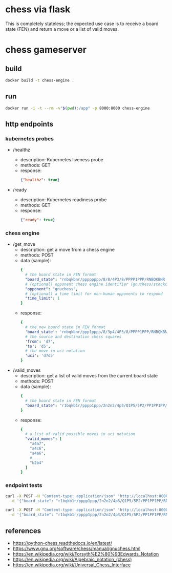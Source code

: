 # chess via flask
This is completely stateless; the expected use case is to receive a board state (FEN) and return a move or a list of valid moves.

# chess gameserver

## build
```bash
docker build -t chess-engine .
```
## run
```bash
docker run -i -t --rm -v"$(pwd):/app" -p 8000:8000 chess-engine
```

## http endpoints
### kubernetes probes
- /healthz
  - description: Kubernetes liveness probe
  - methods: GET
  - response:
    ```json
    {"healthz": true}
    ```

- /ready
  - description: Kubernetes readiness probe
  - methods: GET
  - response:
    ```json
    {"ready": true}
    ```

### chess engine
- /get_move
  - description: get a move from a chess engine
  - methods: POST
  - data (sample):
    ```yaml
    {
      # the board state in FEN format
      "board_state": "rnbqkbnr/pppppppp/8/8/4P3/8/PPPP1PPP/RNBQKBNR b KQkq e3 0 1",
      # (optional) opponent chess engine identifier (gnuchess/stockchess/etc)
      "opponent": "gnuchess",
      # (optional) a time limit for non-human opponents to respond
      "time_limit": 1
    }
    ```
  - response:
    ```yaml
    {
      # the new board state in FEN format
      'board_state': 'rnbqkbnr/ppp1pppp/8/3p4/4P3/8/PPPP1PPP/RNBQKBNR w KQkq - 0 2',
      # the source and destination chess squares
      'from': 'd7',
      'to': 'd5',
      # the move in uci notation
      'uci': 'd7d5'
    }

- /valid_moves
  - description: get a list of valid moves from the current board state
  - methods: POST
  - data (sample):
    ```yaml
    {
      # the board state in FEN format
      "board_state": "r1bqkb1r/pppp1ppp/2n2n2/4p3/Q1P5/5P2/PP1PP1PP/RNB1KBNR w KQkq - 2 4"
    }
    ```
  - response:
    ```yaml
    {
      # a list of valid possible moves in uci notation
      "valid_moves": [
        "a4a7",
        "a4c6",
        "a4a6",
        # ...
        "b2b4"
      ]
    }
    ```

### endpoint tests
```bash
curl -X POST -H "Content-type: application/json" 'http://localhost:8000/get_move' \
  -d '{"board_state": "r1bqkb1r/pppp1ppp/2n2n2/4p3/Q1P5/5P2/PP1PP1PP/RNB1KBNR w KQkq - 2 4", "time_limit": 1}'

curl -X POST -H "Content-type: application/json" 'http://localhost:8000/valid_moves' \
  -d '{"board_state": "r1bqkb1r/pppp1ppp/2n2n2/4p3/Q1P5/5P2/PP1PP1PP/RNB1KBNR w KQkq - 2 4"}'
```

## references
- https://python-chess.readthedocs.io/en/latest/
- https://www.gnu.org/software/chess/manual/gnuchess.html
- https://en.wikipedia.org/wiki/Forsyth%E2%80%93Edwards_Notation
- https://en.wikipedia.org/wiki/Algebraic_notation_(chess)
- https://en.wikipedia.org/wiki/Universal_Chess_Interface
